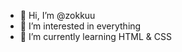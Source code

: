 - 👋 Hi, I’m @zokkuu
- 👀 I’m interested in everything
- 🌱 I’m currently learning HTML & CSS 

<!---
zokkuu/zokkuu is a ✨ special ✨ repository because its `README.md` (this file) appears on your GitHub profile.
You can click the Preview link to take a look at your changes.
--->
